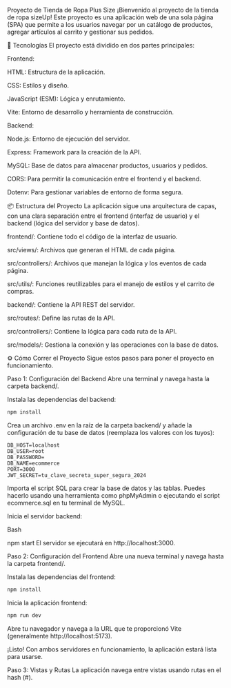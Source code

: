 Proyecto de Tienda de Ropa Plus Size
¡Bienvenido al proyecto de la tienda de ropa sizeUp! Este proyecto es una aplicación web de una sola página (SPA) que permite a los usuarios navegar por un catálogo de productos, agregar artículos al carrito y gestionar sus pedidos.

🚀 Tecnologías
El proyecto está dividido en dos partes principales:

Frontend:

HTML: Estructura de la aplicación.

CSS: Estilos y diseño.

JavaScript (ESM): Lógica y enrutamiento.

Vite: Entorno de desarrollo y herramienta de construcción.

Backend:

Node.js: Entorno de ejecución del servidor.

Express: Framework para la creación de la API.

MySQL: Base de datos para almacenar productos, usuarios y pedidos.

CORS: Para permitir la comunicación entre el frontend y el backend.

Dotenv: Para gestionar variables de entorno de forma segura.

📦 Estructura del Proyecto
La aplicación sigue una arquitectura de capas, con una clara separación entre el frontend (interfaz de usuario) y el backend (lógica del servidor y base de datos).

frontend/: Contiene todo el código de la interfaz de usuario.

src/views/: Archivos que generan el HTML de cada página.

src/controllers/: Archivos que manejan la lógica y los eventos de cada página.

src/utils/: Funciones reutilizables para el manejo de estilos y el carrito de compras.

backend/: Contiene la API REST del servidor.

src/routes/: Define las rutas de la API.

src/controllers/: Contiene la lógica para cada ruta de la API.

src/models/: Gestiona la conexión y las operaciones con la base de datos.

⚙️ Cómo Correr el Proyecto
Sigue estos pasos para poner el proyecto en funcionamiento.

Paso 1: Configuración del Backend
Abre una terminal y navega hasta la carpeta backend/.

Instala las dependencias del backend:

```bash
npm install
```

Crea un archivo .env en la raíz de la carpeta backend/ y añade la configuración de tu base de datos (reemplaza los valores con los tuyos):

```env
DB_HOST=localhost
DB_USER=root
DB_PASSWORD=
DB_NAME=ecommerce
PORT=3000
JWT_SECRET=tu_clave_secreta_super_segura_2024
```
Importa el script SQL para crear la base de datos y las tablas. Puedes hacerlo usando una herramienta como phpMyAdmin o ejecutando el script ecommerce.sql en tu terminal de MySQL.

Inicia el servidor backend:

Bash

npm start
El servidor se ejecutará en http://localhost:3000.

Paso 2: Configuración del Frontend
Abre una nueva terminal y navega hasta la carpeta frontend/.

Instala las dependencias del frontend:

```bash
npm install
```

Inicia la aplicación frontend:

```bash
npm run dev
```
Abre tu navegador y navega a la URL que te proporcionó Vite (generalmente http://localhost:5173).

¡Listo! Con ambos servidores en funcionamiento, la aplicación estará lista para usarse.

Paso 3: Vistas y Rutas
La aplicación navega entre vistas usando rutas en el hash (#).